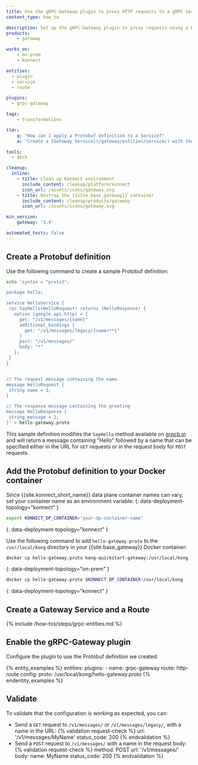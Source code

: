 ```yaml
---
title: Use the gRPC-Gateway plugin to proxy HTTP requests to a gRPC service
content_type: how_to

description: Set up the gRPC-Gateway plugin to proxy requests using a Protobuf definition.
products:
    - gateway

works_on:
    - on-prem
    - konnect

entities: 
  - plugin
  - service
  - route

plugins:
  - grpc-gateway

tags:
    - transformations

tldr:
    q: "How can I apply a Protobuf definition to a Service?"
    a: "Create a [Gateway Service](/gateway/entities/service/) with the `grpc` protocol, then create a [Route](/gateway/entities/route/) and enable the [gRPC-Gateway](/plugins/grpc-gateway/) plugin. Specify the path to your Protobuf file in the `config.proto` parameter."

tools:
  - deck

cleanup:
  inline:
    - title: Clean up Konnect environment
      include_content: cleanup/platform/konnect
      icon_url: /assets/icons/gateway.svg
    - title: Destroy the {{site.base_gateway}} container
      include_content: cleanup/products/gateway
      icon_url: /assets/icons/gateway.svg

min_version:
    gateway: '3.4'

automated_tests: false
---
```



## Create a Protobuf definition

Use the following command to create a sample Protobuf definition:

```sh
echo 'syntax = "proto3";

package hello;

service HelloService {
 rpc SayHello(HelloRequest) returns (HelloResponse) {
   option (google.api.http) = {
     get: "/v1/messages/{name}"
     additional_bindings {
       get: "/v1/messages/legacy/{name=**}"
     }
     post: "/v1/messages/"
     body: "*"
   };
 }
}


// The request message containing the name.
message HelloRequest {
 string name = 1;
}

// The response message containing the greeting
message HelloResponse {
 string message = 1;
}' > hello-gateway.proto
```

This sample definition modifies the `SayHello` method available on [grpcb.in](https://grpcb.in/) and will return a message containing "Hello" followed by a name that can be specified either in the URL for `GET` requests or in the request body for `POST` requests.

## Add the Protobuf definition to your Docker container

Since {{site.konnect_short_name}} data plane container names can vary, set your container name as an environment variable:
{: data-deployment-topology="konnect" }
```sh
export KONNECT_DP_CONTAINER='your-dp-container-name'
```
{: data-deployment-topology="konnect" }

Use the following command to add `hello-gateway.proto` to the `/usr/local/kong` directory in your {{site.base_gateway}} Docker container:

```sh
docker cp hello-gateway.proto kong-quickstart-gateway:/usr/local/kong
```
{: data-deployment-topology="on-prem" }

```sh
docker cp hello-gateway.proto $KONNECT_DP_CONTAINER:/usr/local/kong
```
{: data-deployment-topology="konnect" }

## Create a Gateway Service and a Route

{% include /how-tos/steps/grpc-entities.md %}

## Enable the gRPC-Gateway plugin

Configure the plugin to use the Protobuf definition we created:

{% entity_examples %}
entities:
    plugins:
    - name: grpc-gateway
      route: http-route
      config:
        proto: /usr/local/kong/hello-gateway.proto
{% endentity_examples %}

## Validate

To validate that the configuration is working as expected, you can:
* Send a `GET` request to `/v1/messages/` or `/v1/messages/legacy/`, with a name in the URL:
  {% validation request-check %}
  url: '/v1/messages/MyName'
  status_code: 200
  {% endvalidation %}
* Send a `POST` request to `/v1/messages/` with a name in the request body:
  {% validation request-check %}
  method: POST
  url: '/v1/messages/'
  body:
    name: MyName
  status_code: 200
  {% endvalidation %}

